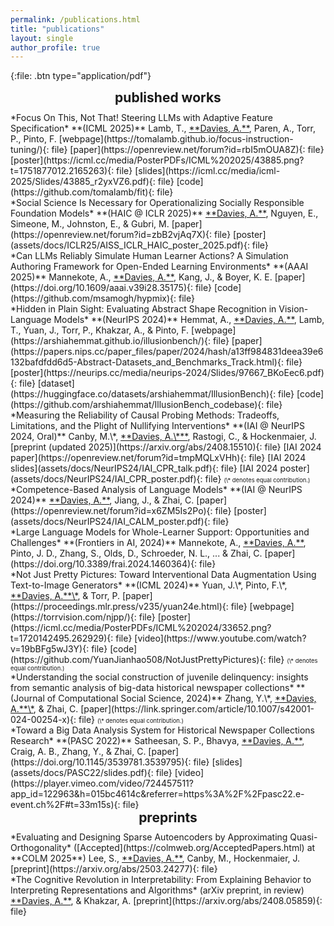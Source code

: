 ```yaml
---
permalink: /publications.html
title: "publications"
layout: single
author_profile: true
---
```


<style type="text/css">
  /* --- PAGE MODIFICATIONS --- */
  /* doing this with the page allows us to take up everything right of the author profile sidebar -- otherwise, twocol is too narrow */
  .page {   
    padding-right: 0px;
  }
  /* enable two-column mode for everything below page title */
  .page__content {
    columns: 2;
    column-gap: 20px;
    /* column-rule: 1px solid #51555d; */
  }
  /* reduce size of the top margin for h2 (## ...) blocks -- the only one changed is the first ome (2em -> 0em); and centering looks nicer here */
  h2 {
    margin: 0em 0 0.5em;
    text-align: center;
  }

  /* --- CUSTOM DIVS --- */
  /* wrap the full page in <div class="twocol">...</div> to enable two-column mode, and use <div class="break"></div> to end a column and begin the next one */
  .twocol {
    columns: 2;
    column-gap: 10px;
    column-fill: balance;
    column-rule: 2px solid #ff44cc;
    padding: 10px;
  }
  /* column break to start the second column */
  .break {
    break-before: column;
  }
</style>

{:file: .btn type="application/pdf"}

## published works

<div id="fit"></div>
*Focus On This, Not That! Steering LLMs with Adaptive Feature Specification*
**(ICML 2025)**          
Lamb, T., <ins>**Davies, A.**</ins>, Paren, A., Torr, P., Pinto, F.                         
[webpage](https://tomalamb.github.io/focus-instruction-tuning/){: file} 
[paper](https://openreview.net/forum?id=rbI5mOUA8Z){: file} 
[poster](https://icml.cc/media/PosterPDFs/ICML%202025/43885.png?t=1751877012.2165263){: file}
[slides](https://icml.cc/media/icml-2025/Slides/43885_r2yxVZ6.pdf){: file} 
[code](https://github.com/tomalamb/fit){: file}

<div id="aiss"></div>         
*Social Science Is Necessary for Operationalizing Socially Responsible Foundation Models*
**(HAIC @ ICLR 2025)**        
<ins>**Davies, A.**</ins>, Nguyen, E., Simeone, M., Johnston, E., & Gubri, M.            
[paper](https://openreview.net/forum?id=zbB2vjAq7X){: file} [poster](assets/docs/ICLR25/AISS_ICLR_HAIC_poster_2025.pdf){: file}

<div id="simlearner"></div>
*Can LLMs Reliably Simulate Human Learner Actions? A Simulation Authoring Framework for Open-Ended Learning Environments*
**(AAAI 2025)**         
Mannekote, A., <ins>**Davies, A.**</ins>, Kang, J., & Boyer, K. E.         
[paper](https://doi.org/10.1609/aaai.v39i28.35175){: file} [code](https://github.com/msamogh/hypmix){: file}     

<div id="illusionbench"></div>
*Hidden in Plain Sight: Evaluating Abstract Shape Recognition in Vision-Language Models*
**(NeurIPS 2024)**         
Hemmat, A., <ins>**Davies, A.**</ins>, Lamb, T., Yuan, J., Torr, P., Khakzar, A., & Pinto, F.        
[webpage](https://arshiahemmat.github.io/illusionbench/){: file} [paper](https://papers.nips.cc/paper_files/paper/2024/hash/a13ff984831deea39e6132bafdfdd6d5-Abstract-Datasets_and_Benchmarks_Track.html){: file} [poster](https://neurips.cc/media/neurips-2024/Slides/97667_BKoEec6.pdf){: file} [dataset](https://huggingface.co/datasets/arshiahemmat/IllusionBench){: file} [code](https://github.com/arshiahemmat/IllusionBench_codebase){: file}

<div id="cpreliable"></div>
*Measuring the Reliability of Causal Probing Methods: Tradeoffs, Limitations, and the Plight of Nullifying Interventions*
**(IAI @ NeurIPS 2024, Oral)**         
Canby, M.\*, <ins>**Davies, A.\***</ins>, Rastogi, C., & Hockenmaier, J.      
[preprint (updated 2025)](https://arxiv.org/abs/2408.15510){: file} [IAI 2024 paper](https://openreview.net/forum?id=tmpMQLxVHh){: file} [IAI 2024 slides](assets/docs/NeurIPS24/IAI_CPR_talk.pdf){: file} [IAI 2024 poster](assets/docs/NeurIPS24/IAI_CPR_poster.pdf){: file}     
<span style="font-size:0.67em;">(\* denotes equal contribution.)</span>

<div id="calm"></div>
*Competence-Based Analysis of Language Models*
**(IAI @ NeurIPS 2024)**        
<ins>**Davies, A.**</ins>, Jiang, J., & Zhai, C.        
[paper](https://openreview.net/forum?id=x6ZM5Is2Po){: file} [poster](assets/docs/NeurIPS24/IAI_CALM_poster.pdf){: file}

<div id="wholelearner"></div>
*Large Language Models for Whole-Learner Support: Opportunities and Challenges*
**(Frontiers in AI, 2024)**           
Mannekote, A., <ins>**Davies, A.**</ins>, Pinto, J. D., Zhang, S., Olds, D., Schroeder, N. L., ... & Zhai, C.        
[paper](https://doi.org/10.3389/frai.2024.1460364){: file}

<div id="njpp"></div>
*Not Just Pretty Pictures: Toward Interventional Data Augmentation Using Text-to-Image Generators*
**(ICML 2024)**           
Yuan, J.\*, Pinto, F.\*, <ins>**Davies, A.**\*</ins>, & Torr, P.       
[paper](https://proceedings.mlr.press/v235/yuan24e.html){: file} [webpage](https://torrvision.com/njpp/){: file} [poster](https://icml.cc/media/PosterPDFs/ICML%202024/33652.png?t=1720142495.262929){: file} [video](https://www.youtube.com/watch?v=19bBFg5wJ3Y){: file} [code](https://github.com/YuanJianhao508/NotJustPrettyPictures){: file}     
<span style="font-size:0.67em;">(\* denotes equal contribution.)</span>

<div id="judel2"></div>
*Understanding the social construction of juvenile delinquency: insights from semantic analysis of big-data historical newspaper collections*
**(Journal of Computational Social Science, 2024)**          
Zhang, Y.\*, <ins>**Davies, A.**\*</ins>, & Zhai, C.     
[paper](https://link.springer.com/article/10.1007/s42001-024-00254-x){: file}     
<span style="font-size:0.67em;">(\* denotes equal contribution.)</span>

<div id="judel"></div>
*Toward a Big Data Analysis System for Historical Newspaper Collections Research*
**(PASC 2022)**           
Satheesan, S. P., Bhavya, <ins>**Davies, A.**</ins>, Craig, A. B., Zhang, Y., & Zhai, C.      
[paper](https://doi.org/10.1145/3539781.3539795){: file} [slides](assets/docs/PASC22/slides.pdf){: file} [video](https://player.vimeo.com/video/724457511?app_id=122963&h=015bc4614c&referrer=https%3A%2F%2Fpasc22.e-event.ch%2F#t=33m15s){: file}

<!-- <ins>**Davies, A.**</ins> (2021). *Definitional Templating: A Novel Approach to Modeling the Compositional Semantics of Noun Compounds* (Publication No. UUCS 21-013).       
[senior thesis](https://www.cs.utah.edu/docs/techreports/2021/PDF/UUCS-21-013.pdf){: file} -->

<div class="break"></div>

## preprints

<div id="afa"></div>
*Evaluating and Designing Sparse Autoencoders by Approximating Quasi-Orthogonality*
([Accepted](https://colmweb.org/AcceptedPapers.html) at **COLM 2025**)        
Lee, S., <ins>**Davies, A.**</ins>, Canby, M., Hockenmaier, J.       
[preprint](https://arxiv.org/abs/2503.24277){: file}

<div id="coginterp"></div>
*The Cognitive Revolution in Interpretability: From Explaining Behavior to Interpreting Representations and Algorithms*
(arXiv preprint, in review)        
<ins>**Davies, A.**</ins>, & Khakzar, A.     
[preprint](https://arxiv.org/abs/2408.05859){: file}
